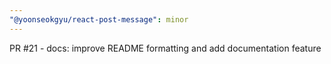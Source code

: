 ```yaml
---
"@yoonseokgyu/react-post-message": minor
---
```


PR #21 - docs: improve README formatting and add documentation feature
